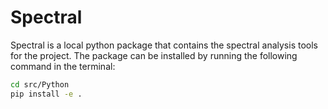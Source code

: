 # Spectral

Spectral is a local python package that contains the spectral analysis tools for the project. The package can be installed by running the following command in the terminal:

```bash
cd src/Python
pip install -e .
```